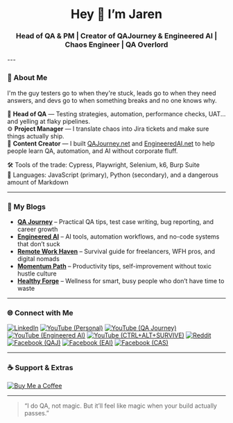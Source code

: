 <h1 align="center">Hey 👋 I’m Jaren</h1>
<h3 align="center">Head of QA & PM | Creator of QAJourney & Engineered AI | Chaos Engineer | QA Overlord</h3>
---

### 🐞 About Me

I'm the guy testers go to when they're stuck, leads go to when they need answers, and devs go to when something breaks and no one knows why.

🧪 **Head of QA** — Testing strategies, automation, performance checks, UAT... and yelling at flaky pipelines.  
⚙️ **Project Manager** — I translate chaos into Jira tickets and make sure things actually ship.  
📢 **Content Creator** — I built [QAJourney.net](https://qajourney.net) and [EngineeredAI.net](https://engineeredai.net) to help people learn QA, automation, and AI without corporate fluff.

🛠️ Tools of the trade: Cypress, Playwright, Selenium, k6, Burp Suite  
🧠 Languages: JavaScript (primary), Python (secondary), and a dangerous amount of Markdown

---

### 🧠 My Blogs

- [**QA Journey**](https://qajourney.net) – Practical QA tips, test case writing, bug reporting, and career growth  
- [**Engineered AI**](https://engineeredai.net) – AI tools, automation workflows, and no-code systems that don’t suck  
- [**Remote Work Haven**](https://remoteworkhaven.net) – Survival guide for freelancers, WFH pros, and digital nomads  
- [**Momentum Path**](https://momentumpath.net) – Productivity tips, self-improvement without toxic hustle culture  
- [**Healthy Forge**](https://healthyforge.com) – Wellness for smart, busy people who don’t have time to waste

---

### 🌐 Connect with Me

[![LinkedIn](https://img.shields.io/badge/LinkedIn-white?style=for-the-badge&logo=linkedin&logoColor=0A66C2)](https://www.linkedin.com/in/jarencharlescudilla/)
[![YouTube (Personal)](https://img.shields.io/badge/FutureproofCreator-white?style=for-the-badge&logo=youtube&logoColor=FF0000)](https://www.youtube.com/@futureproofcreator)
[![YouTube (QA Journey)](https://img.shields.io/badge/QA%20Journey-white?style=for-the-badge&logo=youtube&logoColor=FF0000)](https://www.youtube.com/@qajourneyblog)
[![YouTube (Engineered AI)](https://img.shields.io/badge/Engineered%20AI-white?style=for-the-badge&logo=youtube&logoColor=FF0000)](https://www.youtube.com/@engineeredai)
[![YouTube (CTRL+ALT+SURVIVE)](https://img.shields.io/badge/CTRL%2BALT%2BSURVIVE-white?style=for-the-badge&logo=youtube&logoColor=FF0000)](https://www.youtube.com/@ctrlaltsurvive)
[![Reddit](https://img.shields.io/badge/Reddit-white?style=for-the-badge&logo=reddit&logoColor=FF4500)](https://www.reddit.com/user/Flimsy_Organization4/)
[![Facebook (QAJ)](https://img.shields.io/badge/Facebook%20(QAJ)-white?style=for-the-badge&logo=facebook&logoColor=1877F2)](https://www.facebook.com/breakverify)
[![Facebook (EAI)](https://img.shields.io/badge/Facebook%20(EAI)-white?style=for-the-badge&logo=facebook&logoColor=1877F2)](https://www.facebook.com/notquitesentient)
[![Facebook (CAS)](https://img.shields.io/badge/Facebook%20(CAS)-white?style=for-the-badge&logo=facebook&logoColor=1877F2)](https://www.facebook.com/ctrlaltsurvive)

---

### ☕ Support & Extras

[![Buy Me a Coffee](https://img.shields.io/badge/Support%20QA%20Journey-white?style=for-the-badge&logo=buymeacoffee&logoColor=FFDD00)](https://www.buymeacoffee.com/qajourney)


---

> “I do QA, not magic. But it’ll feel like magic when your build actually passes.”

